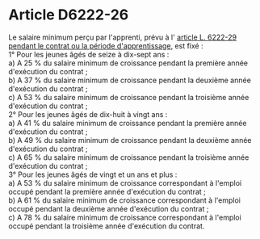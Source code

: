 # Article D6222-26

  
Le salaire minimum perçu par l'apprenti, prévu à l'     [article L. 6222-29 pendant le contrat ou la période d'apprentissage][1], est fixé :   
1° Pour les jeunes âgés de seize à dix-sept ans :   
a) A 25 % du salaire minimum de croissance pendant la première année d'exécution du contrat ;   
b) A 37 % du salaire minimum de croissance pendant la deuxième année d'exécution du contrat ;   
c) A 53 % du salaire minimum de croissance pendant la troisième année d'exécution du contrat ;   
2° Pour les jeunes âgés de dix-huit à vingt ans :   
a) A 41 % du salaire minimum de croissance pendant la première année d'exécution du contrat ;   
b) A 49 % du salaire minimum de croissance pendant la deuxième année d'exécution du contrat ;   
c) A 65 % du salaire minimum de croissance pendant la troisième année d'exécution du contrat ;   
3° Pour les jeunes âgés de vingt et un ans et plus :   
a) A 53 % du salaire minimum de croissance correspondant à l'emploi occupé pendant la première année d'exécution du contrat ;   
b) A 61 % du salaire minimum de croissance correspondant à l'emploi occupé pendant la deuxième année d'exécution du contrat ;   
c) A 78 % du salaire minimum de croissance correspondant à l'emploi occupé pendant la troisième année d'exécution du contrat.

 [1]: /affichCodeArticle.do?cidTexte=LEGITEXT000006072050&idArticle=LEGIARTI000006904025&dateTexte=&categorieLien=cid